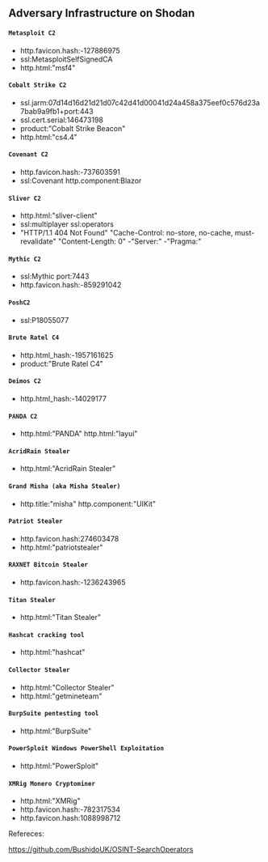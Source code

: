 ## Adversary Infrastructure on Shodan

#### `Metasploit C2`
- http.favicon.hash:-127886975
- ssl:MetasploitSelfSignedCA
- http.html:"msf4"

#### `Cobalt Strike C2`
- ssl.jarm:07d14d16d21d21d07c42d41d00041d24a458a375eef0c576d23a7bab9a9fb1+port:443
- ssl.cert.serial:146473198
- product:"Cobalt Strike Beacon"
- http.html:"cs4.4"

#### `Covenant C2`
- http.favicon.hash:-737603591
- ssl:Covenant http.component:Blazor

#### `Sliver C2`
- http.html:"sliver-client"
- ssl:multiplayer ssl:operators
- "HTTP/1.1 404 Not Found" "Cache-Control: no-store, no-cache, must-revalidate" "Content-Length: 0" -"Server:" -"Pragma:"

#### `Mythic C2`
- ssl:Mythic port:7443
- http.favicon.hash:-859291042

#### `PoshC2`
- ssl:P18055077

#### `Brute Ratel C4`
- http.html_hash:-1957161625
- product:"Brute Ratel C4"

#### `Deimos C2`
- http.html_hash:-14029177

#### `PANDA C2`
- http.html:"PANDA" http.html:"layui"

#### `AcridRain Stealer`
- http.html:"AcridRain Stealer"

#### `Grand Misha (aka Misha Stealer)`
- http.title:"misha" http.component:"UIKit"

#### `Patriot Stealer`
- http.favicon.hash:274603478
- http.html:"patriotstealer"

#### `RAXNET Bitcoin Stealer`
- http.favicon.hash:-1236243965

#### `Titan Stealer`
- http.html:"Titan Stealer"

#### `Hashcat cracking tool`
- http.html:"hashcat"

#### `Collector Stealer`
- http.html:"Collector Stealer"
- http.html:"getmineteam"

#### `BurpSuite pentesting tool`
- http.html:"BurpSuite"

#### `PowerSploit Windows PowerShell Exploitation`
- http.html:"PowerSploit"

#### `XMRig Monero Cryptominer`
- http.html:"XMRig"
- http.favicon.hash:-782317534
- http.favicon.hash:1088998712

Refereces:

https://github.com/BushidoUK/OSINT-SearchOperators